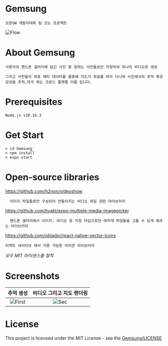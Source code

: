 # Gemsung
    오픈SW 개발자대회 팀 코노 프로젝트
![Flow](https://user-images.githubusercontent.com/33346331/66287722-c2987d00-e911-11e9-94dd-c45fbe327bed.jpg)
# About Gemsung
    사용자의 핸드폰 갤러리에 담긴 사진 중 원하는 사진들로만 지정하여 하나의 비디오로 생성 
    
    그리고 사진들의 좌표 메타 데이터를 활용해 지도가 좌표를 따라 다니며 사진에서의 추억 혹은 감성을 추적,자극 하는 크로스 플랫폼 어플 입니다.
# Prerequisites
    Node.js v10.16.3    
# Get Start
    > cd Gemsung
    > npm install
    > expo start
# Open-source libraries
https://github.com/h2non/videoshow
      
      이미지 파일들로만 구성되어 만들어지는 비디오 파일 관련 라이브러리

https://github.com/hyakt/expo-multiple-media-imagepicker

      핸드폰 갤러리에서 이미지, 비디오 등 지정 타입으로만 여러개 파일들을 고를 수 있게 해주는 라이브러리
      
https://github.com/oblador/react-native-vector-icons

    리액트 네이티브 에서 이용 가능한 아이콘 라이브러리

_모두 MIT 라이센스를 철칙_
# Screenshots
| 추억 생성 | 비디오 그리고 지도 랜더링 |
|:-:|:-:|
| ![First](https://user-images.githubusercontent.com/33346331/66270306-bdddb580-e88c-11e9-8bf3-3b92dafab1e6.jpg) | ![Sec](https://user-images.githubusercontent.com/33346331/66270305-bdddb580-e88c-11e9-9b62-2cb1b25ce60f.jpg) |
# License
This project is licensed under the MIT License - see the [Gemsung/LICENSE](LICENSE)
